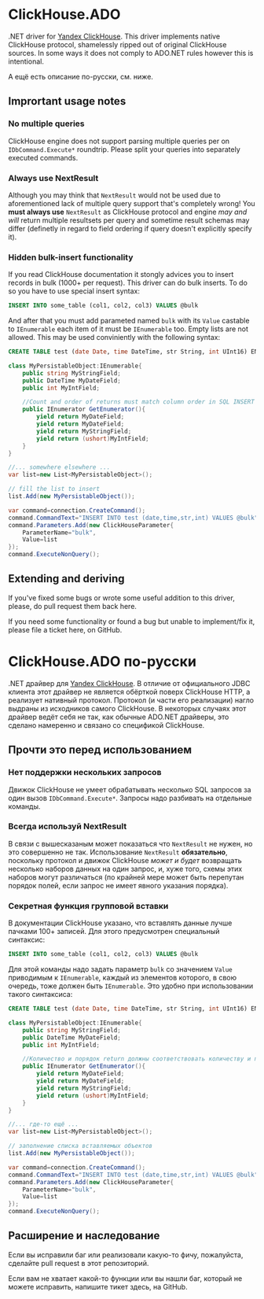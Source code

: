 # ClickHouse.ADO
.NET driver for [Yandex ClickHouse](http://clickhouse.yandex). This driver implements native ClickHouse protocol, shamelessly ripped out of original ClickHouse sources. In some ways it does not comply to ADO.NET 
rules however this is intentional.


А ещё есть описание по-русски, см. ниже.

## Imprortant usage notes
### No multiple queries
ClickHouse engine does not support parsing multiple queries per on `IDbCommand.Execute*` roundtrip. Please split your queries into separately executed commands.

### Always use NextResult
Although you may think that `NextResult` would not be used due to aforementioned lack of multiple query support that's completely wrong! You **must always use** `NextResult` 
as ClickHouse protocol and engine *may and will* return multiple resultsets per query and sometime result schemas may differ (definetly in regard to field 
ordering if query doesn't explicitly specify it).

### Hidden bulk-insert functionality
If you read ClickHouse documentation it stongly advices you to insert records in bulk (1000+ per request). This driver can do bulk inserts. To do so you have to use special
insert syntax:

```SQL
INSERT INTO some_table (col1, col2, col3) VALUES @bulk
```

And after that you must add parameted named `bulk` with its `Value` castable to `IEnumerable` each item of it must be `IEnumerable` too. Empty lists are not allowed.
This may be used conviniently with the following syntax:

```SQL
CREATE TABLE test (date Date, time DateTime, str String, int UInt16) ENGINE=MergeTree(date,(time,str,int), 8192)
```

```C#
class MyPersistableObject:IEnumerable{
	public string MyStringField;
	public DateTime MyDateField;
	public int MyIntField;

	//Count and order of returns must match column order in SQL INSERT
	public IEnumerator GetEnumerator(){
		yield return MyDateField;
		yield return MyDateField;
		yield return MyStringField;
		yield return (ushort)MyIntField;
	}
}

//... somewhere elsewhere ...
var list=new List<MyPersistableObject>();

// fill the list to insert
list.Add(new MyPersistableObject());

var command=connection.CreateCommand();
command.CommandText="INSERT INTO test (date,time,str,int) VALUES @bulk";
command.Parameters.Add(new ClickHouseParameter{
	ParameterName="bulk",
	Value=list
});
command.ExecuteNonQuery();
```

## Extending and deriving
If you've fixed some bugs or wrote some useful addition to this driver, please, do pull request them back here. 

If you need some functionality or found a bug but unable to implement/fix it, please file a ticket here, on GitHub.

# ClickHouse.ADO по-русски
.NET драйвер для [Yandex ClickHouse](http://clickhouse.yandex). В отличие от официального JDBC клиента этот драйвер не является обёрткой поверх ClickHouse HTTP, а реализует нативный протокол. Протокол (и части его реализации) нагло выдраны из исходников самого ClickHouse. В некоторых случаях этот драйвер ведёт себя не так, как обычные ADO.NET драйверы, это сделано намеренно и связано со спецификой ClickHouse.

## Прочти это перед использованием
### Нет поддержки нескольких запросов
Движок ClickHouse не умеет обрабатывать несколько SQL запросов за один вызов `IDbCommand.Execute*`. Запросы надо разбивать на отдельные команды.

### Всегда используй NextResult
В связи с вышесказаным может показаться что `NextResult` не нужен, но это совершенно не так. Использование `NextResult` **обязательно**, поскольку протокол и движок ClickHouse *может и будет* возвращать несколько наборов данных на один запрос, и, хуже того, схемы этих наборов могут различаться (по крайней мере может быть перепутан порядок полей, если запрос не имеет явного указания порядка).

### Секретная функция групповой вставки
В документации ClickHouse указано, что вставлять данные лучше пачками 100+ записей. Для этого предусмотрен специальный синтаксис:

```SQL
INSERT INTO some_table (col1, col2, col3) VALUES @bulk
```

Для этой команды надо задать параметр `bulk` со значением `Value` приводимым к `IEnumerable`, каждый из элементов которого, в свою очередь, тоже должен быть `IEnumerable`.
Это удобно при использовании такого синтаксиса:

```SQL
CREATE TABLE test (date Date, time DateTime, str String, int UInt16) ENGINE=MergeTree(date,(time,str,int), 8192)
```

```C#
class MyPersistableObject:IEnumerable{
	public string MyStringField;
	public DateTime MyDateField;
	public int MyIntField;

	//Количество и порядок return должны соответствовать количеству и порядку полей в SQL INSERT
	public IEnumerator GetEnumerator(){
		yield return MyDateField;
		yield return MyDateField;
		yield return MyStringField;
		yield return (ushort)MyIntField;
	}
}

//... где-то ещё ...
var list=new List<MyPersistableObject>();

// заполнение списка вставляемых объектов
list.Add(new MyPersistableObject());

var command=connection.CreateCommand();
command.CommandText="INSERT INTO test (date,time,str,int) VALUES @bulk";
command.Parameters.Add(new ClickHouseParameter{
	ParameterName="bulk",
	Value=list
});
command.ExecuteNonQuery();
```

## Расширение и наследование
Если вы исправили баг или реализовали какую-то фичу, пожалуйста, сделайте pull request в этот репозиторий.

Если вам не хватает какой-то функции или вы нашли баг, который не можете исправить, напишите тикет здесь, на GitHub.
